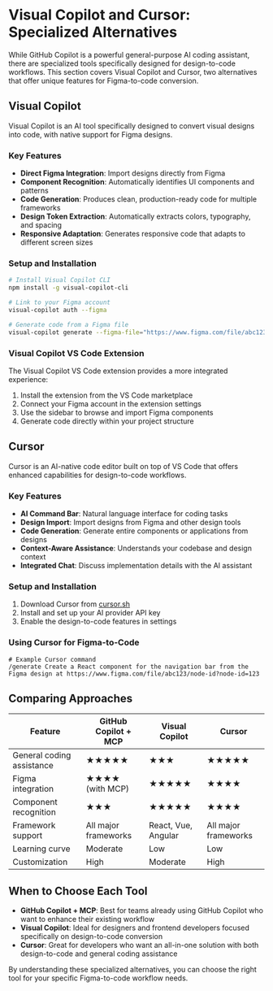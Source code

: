 # Visual Copilot and Cursor: Specialized Alternatives

While GitHub Copilot is a powerful general-purpose AI coding assistant, there are specialized tools specifically designed for design-to-code workflows. This section covers Visual Copilot and Cursor, two alternatives that offer unique features for Figma-to-code conversion.

## Visual Copilot

Visual Copilot is an AI tool specifically designed to convert visual designs into code, with native support for Figma designs.

### Key Features

- **Direct Figma Integration**: Import designs directly from Figma
- **Component Recognition**: Automatically identifies UI components and patterns
- **Code Generation**: Produces clean, production-ready code for multiple frameworks
- **Design Token Extraction**: Automatically extracts colors, typography, and spacing
- **Responsive Adaptation**: Generates responsive code that adapts to different screen sizes

### Setup and Installation

```bash
# Install Visual Copilot CLI
npm install -g visual-copilot-cli

# Link to your Figma account
visual-copilot auth --figma

# Generate code from a Figma file
visual-copilot generate --figma-file="https://www.figma.com/file/abc123" --output="./src/components"
```

### Visual Copilot VS Code Extension

The Visual Copilot VS Code extension provides a more integrated experience:

1. Install the extension from the VS Code marketplace
2. Connect your Figma account in the extension settings
3. Use the sidebar to browse and import Figma components
4. Generate code directly within your project structure

## Cursor

Cursor is an AI-native code editor built on top of VS Code that offers enhanced capabilities for design-to-code workflows.

### Key Features

- **AI Command Bar**: Natural language interface for coding tasks
- **Design Import**: Import designs from Figma and other design tools
- **Code Generation**: Generate entire components or applications from designs
- **Context-Aware Assistance**: Understands your codebase and design context
- **Integrated Chat**: Discuss implementation details with the AI assistant

### Setup and Installation

1. Download Cursor from [cursor.sh](https://cursor.sh)
2. Install and set up your AI provider API key
3. Enable the design-to-code features in settings

### Using Cursor for Figma-to-Code

```
# Example Cursor command
/generate Create a React component for the navigation bar from the Figma design at https://www.figma.com/file/abc123/node-id?node-id=123
```

## Comparing Approaches

| Feature | GitHub Copilot + MCP | Visual Copilot | Cursor |
|---------|---------------------|---------------|--------|
| General coding assistance | ★★★★★ | ★★★ | ★★★★★ |
| Figma integration | ★★★★ (with MCP) | ★★★★★ | ★★★★ |
| Component recognition | ★★★ | ★★★★★ | ★★★★ |
| Framework support | All major frameworks | React, Vue, Angular | All major frameworks |
| Learning curve | Moderate | Low | Low |
| Customization | High | Moderate | High |

## When to Choose Each Tool

- **GitHub Copilot + MCP**: Best for teams already using GitHub Copilot who want to enhance their existing workflow
- **Visual Copilot**: Ideal for designers and frontend developers focused specifically on design-to-code conversion
- **Cursor**: Great for developers who want an all-in-one solution with both design-to-code and general coding assistance

By understanding these specialized alternatives, you can choose the right tool for your specific Figma-to-code workflow needs.
